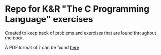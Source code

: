 # Repo for K&R "The C Programming Language" exercises

Created to keep track of problems and exercises that are found throughout the book.

A PDF format of it can be found [here](http://www2.cs.uregina.ca/~hilder/cs833/Other%20Reference%20Materials/The%20C%20Programming%20Language.pdf)

